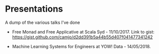 # Presentations

A dump of the various talks I've done

- Free Monad and Free Applicative at Scala Syd - 11/10/2017. Link to gist: https://gist.github.com/camjo/d2dd391b5a44b55d407f041477341242

- Machine Learning Systems for Engineers at YOW! Data - 14/05/2018.
